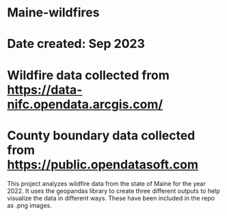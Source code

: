 # Maine-wildfires
# Date created: Sep 2023
# Wildfire data collected from https://data-nifc.opendata.arcgis.com/
# County boundary data collected from https://public.opendatasoft.com

This project analyzes wildfire data from the state of Maine for the year 2022. 
It uses the geopandas library to create three different outputs to help visualize the data in different ways.
These have been included in the repo as .png images.
